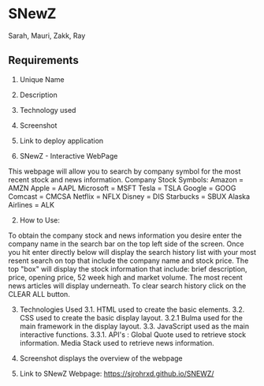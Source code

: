 # SNewZ
Sarah, Mauri, Zakk, Ray

## Requirements 
1. Unique Name
2. Description
3. Technology used
4. Screenshot
5. Link to deploy application

1. SNewZ - Interactive WebPage

This webpage will allow you to search by company symbol for the most recent stock and news information.
    Company Stock Symbols:
        Amazon = AMZN
        Apple = AAPL
        Microsoft = MSFT
        Tesla = TSLA
        Google = GOOG
        Comcast = CMCSA
        Netflix = NFLX
        Disney = DIS
        Starbucks = SBUX
        Alaska Airlines = ALK


2. How to Use:

To obtain the company stock and news information you desire  enter the company name in the search bar on the top left side of the screen. Once you hit enter directly below will display the search history list with your most resent search on top that include the company name and stock price. The top "box" will display the stock information that include: brief description, price, opening price, 52 week high and market volume. The most recent news articles will display underneath. To clear search history click on the CLEAR ALL button.

3. Technologies Used
    3.1. HTML used to create the basic elements.
    3.2. CSS used to create the basic display layout.
    3.2.1 Bulma used for the main framework in the display layout. 
    3.3. JavaScript used as the main interactive functions.
    3.3.1. API's : Global Quote used to retrieve stock information.
                   Media Stack used to retrieve news information.

4. Screenshot displays the overview of the webpage

5. Link to SNewZ Webpage: https://sjrohrxd.github.io/SNEWZ/




